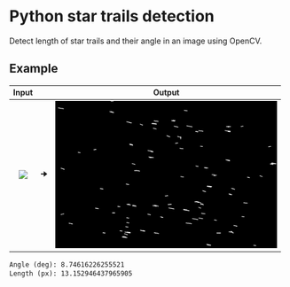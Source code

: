 # Python star trails detection

Detect length of star trails and their angle in an image using OpenCV.

## Example
|                  Input                  |   |                  Output                  |
|:---------------------------------------:|---|:----------------------------------------:|
| <img src="images/input.png" width=400/> | 🠊  | <img src="images/output.jpg" width=400/> |

```
Angle (deg): 8.74616226255521
Length (px): 13.152946437965905
```


